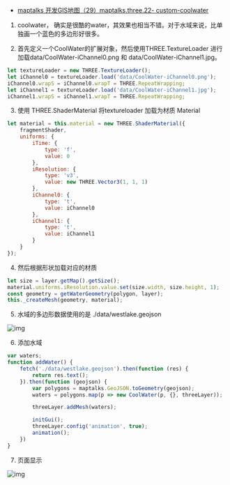 - [maptalks 开发GIS地图（29）maptalks.three.22- custom-coolwater](https://www.cnblogs.com/googlegis/p/14735454.html)

1. coolwater， 确实是很酷的water，其效果也相当不错。对于水域来说，比单独画一个蓝色的多边形好很多。

2. 首先定义一个CoolWater的扩展对象，然后使用THREE.TextureLoader 进行加载data/CoolWater-iChannel0.png 和 data/CoolWater-iChannel1.jpg。

```js
let textureLoader = new THREE.TextureLoader();
let iChannel0 = textureLoader.load('data/CoolWater-iChannel0.png');
iChannel0.wrapS = iChannel0.wrapT = THREE.RepeatWrapping;
let iChannel1 = textureLoader.load('data/CoolWater-iChannel1.jpg');
iChannel1.wrapS = iChannel1.wrapT = THREE.RepeatWrapping;
```

3. 使用 THREE.ShaderMaterial 将textureloader 加载为材质 Material

```js
let material = this.material = new THREE.ShaderMaterial({
    fragmentShader,
    uniforms: {
        iTime: {
            type: 'f',
            value: 0
        },
        iResolution: {
            type: 'v3',
            value: new THREE.Vector3(1, 1, 1)
        },
        iChannel0: {
            type: 't',
            value: iChannel0
        },
        iChannel1: {
            type: 't',
            value: iChannel1
        }
    }
});
```

4. 然后根据形状加载对应的材质

```js
let size = layer.getMap().getSize();
material.uniforms.iResolution.value.set(size.width, size.height, 1);
const geometry = getWaterGeometry(polygon, layer);
this._createMesh(geometry, material);
```

5. 水域的多边形数据使用的是 ./data/westlake.geojson

![img](https://img2020.cnblogs.com/blog/59231/202105/59231-20210506154203600-34013196.png)

6. 添加水域

```js
var waters;
function addWater() {
    fetch('./data/westlake.geojson').then(function (res) {
        return res.text();
    }).then(function (geojson) {
        var polygons = maptalks.GeoJSON.toGeometry(geojson);
        waters = polygons.map(p => new CoolWater(p, {}, threeLayer));

        threeLayer.addMesh(waters);

        initGui();
        threeLayer.config('animation', true);
        animation();
    })
}
```

7. 页面显示

![img](https://img2020.cnblogs.com/blog/59231/202105/59231-20210506154328159-1943970167.gif)

